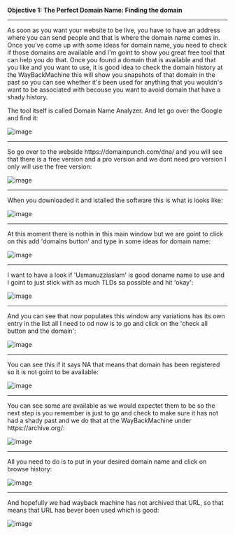 <b>Objective 1: The Perfect Domain Name: Finding the domain</b>

<hr>

<p>As soon as you want your website to be live, you have to have an address where you can send
people and that is where the domain name comes in. Once you've come up with some ideas for domain name,
you need to check if those domains are available and I'm goint to show you great free tool that can
help you do that. Once you found a domain that is available and that you like and you want to use,
it is good idea to check the domain history at the WayBackMachine this will show you snapshots
of that domain in the past so you can see whether it's been used for anything that you wouldn's want
to be associated with becouse you want to avoid domain that have a shady history.</p>

<p>The tool itself is called Domain Name Analyzer. And let go over the Google and find it:</p>

![image](https://github.com/Oureyelet/WordPress-Personal-Trainer-Website/assets/69697624/11159f90-f927-4b68-9e1c-860fe0e18ed2)

<hr>

<p>So go over to the webside https://domainpunch.com/dna/ and you will see that there is a free version and a pro version and we dont need pro version I only will use the free version:</p>

![image](https://github.com/Oureyelet/WordPress-Personal-Trainer-Website/assets/69697624/bfcefae5-e514-4416-9d3f-128eac51d0bc)

<hr>

<p>When you downloaded it and istalled the software this is what is looks like:</p>

![image](https://github.com/Oureyelet/WordPress-Personal-Trainer-Website/assets/69697624/b0ac78dd-8c10-4875-9787-ab7f6c0408a4)

<hr>

<p>At this moment there is nothin in this main window but we are goint to click on this add 'domains button' and type in some ideas for domain name:</p>

![image](https://github.com/Oureyelet/WordPress-Personal-Trainer-Website/assets/69697624/6b593fde-913e-491a-af67-8e68be1748a6)

<hr>

<p>I want to have a look if 'Usmanuzziaslam' is good doname name to use and I goint to just stick with as much TLDs sa possible and hit 'okay':</p>

![image](https://github.com/Oureyelet/WordPress-Personal-Trainer-Website/assets/69697624/2965718d-e75d-42fc-8b60-d8af699035d3)

<hr>

<p>And you can see that now populates this window any variations has its own entry in the list all I need to od now is to go and click on the 'check all button and the domain':</p>

![image](https://github.com/Oureyelet/WordPress-Personal-Trainer-Website/assets/69697624/a70b31a8-45ca-4578-a61d-0ff86339f145)

<hr>

<p>You can see this if it says NA that means that domain has been registered so it is not goint to be available:</p>

![image](https://github.com/Oureyelet/WordPress-Personal-Trainer-Website/assets/69697624/ad4e23f5-7964-4a07-aa8e-fdab4a32cb94)

<hr>

<p>You can see some are available as we would expectet them to be so the next step is you remember is just to go and check to make sure it has not had a shady past and we do that at the WayBackMachine under https://archive.org/:</p>

![image](https://github.com/Oureyelet/WordPress-Personal-Trainer-Website/assets/69697624/9a3752bf-090e-40b7-b71e-1674aa534ce2)

<hr>

<p>All you need to do is to put in your desired domain name and click on browse history:</p>

![image](https://github.com/Oureyelet/WordPress-Personal-Trainer-Website/assets/69697624/3d5a89e9-007d-4a4a-9605-cd9e98772560)


<hr>

<p>And hopefully we had wayback machine has not archived that URL, so that means that URL has bever been used which is good:</p>

![image](https://github.com/Oureyelet/WordPress-Personal-Trainer-Website/assets/69697624/7f18066b-bfb5-466b-8817-a83e3d2d07f2)
